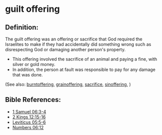 # guilt offering #

## Definition: ##

The guilt offering was an offering or sacrifice that God required the Israelites to make if they had accidentally did something wrong such as disrespecting God or damaging another person's property.

* This offering involved the sacrifice of an animal and paying a fine, with silver or gold money.
* In addition, the person at fault was responsible to pay for any damage that was done.

(See also: [burntoffering](../other/burntoffering.md), [grainoffering](../other/grainoffering.md), [sacrifice](../other/sacrifice.md), [sinoffering](../other/sinoffering.md), )

## Bible References: ##

* [1 Samuel 06:3-4](https://door43.org/en/bible/notes/1sa/06/03)
* [2 Kings 12:15-16](https://door43.org/en/bible/notes/2ki/12/15)
* [Leviticus 05:5-6](https://door43.org/en/bible/notes/lev/05/05)
* [Numbers 06:12](https://door43.org/en/bible/notes/num/06/12)


